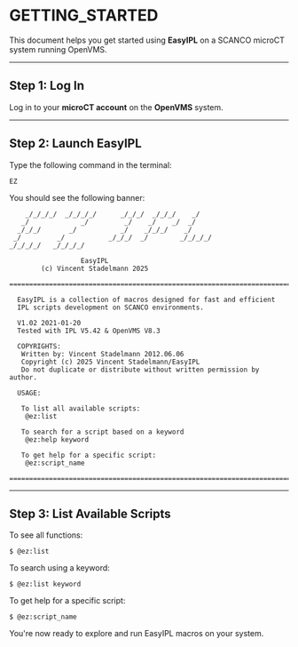# GETTING_STARTED

This document helps you get started using **EasyIPL** on a SCANCO microCT system running OpenVMS.

---

## Step 1: Log In
Log in to your **microCT account** on the **OpenVMS** system.

---

## Step 2: Launch EasyIPL

Type the following command in the terminal:
```dcl
EZ
```

You should see the following banner:

```
    _/_/_/_/  _/_/_/_/      _/_/_/  _/_/_/    _/         
   _/             _/         _/    _/    _/  _/         
  _/_/_/       _/           _/    _/_/_/    _/          
 _/         _/           _/_/_/  _/        _/_/_/_/     
_/_/_/_/   _/_/_/_/                                   

                  EasyIPL  
        (c) Vincent Stadelmann 2025

==============================================================================

  EasyIPL is a collection of macros designed for fast and efficient
  IPL scripts development on SCANCO environments. 
  
  V1.02 2021-01-20 
  Tested with IPL V5.42 & OpenVMS V8.3

  COPYRIGHTS:
   Written by: Vincent Stadelmann 2012.06.06
   Copyright (c) 2025 Vincent Stadelmann/EasyIPL
   Do not duplicate or distribute without written permission by author.

  USAGE:

   To list all available scripts:
    @ez:list
    
   To search for a script based on a keyword
    @ez:help keyword
    
   To get help for a specific script:
    @ez:script_name 

==============================================================================
```

---

## Step 3: List Available Scripts

To see all functions:
```dcl
$ @ez:list
```

To search using a keyword:
```dcl
$ @ez:list keyword
```

To get help for a specific script:
```dcl
$ @ez:script_name
```

You're now ready to explore and run EasyIPL macros on your system.
